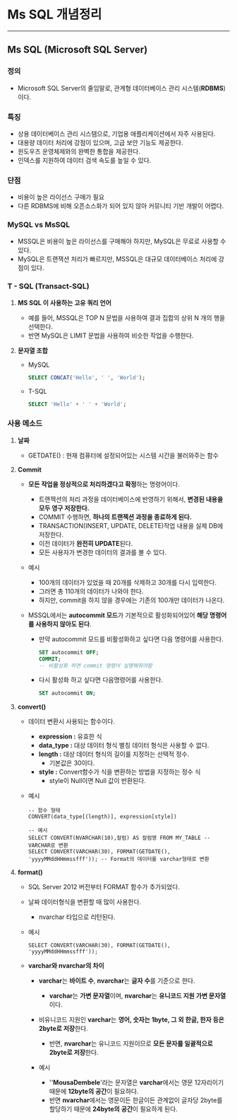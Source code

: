 # Ms SQL 개념정리

---

>

## Ms SQL (Microsoft SQL Server)

### 정의

- Microsoft SQL Server의 줄임말로, 관계형 데이터베이스 관리 시스템(**RDBMS**)이다. 

### 특징

- 상용 데이터베이스 관리 시스템으로, 기업용 애플리케이션에서 자주 사용된다. 
- 대용량 데이터 처리에 강점이 있으며, 고급 보안 기능도 제공한다. 
- 윈도우즈 운영체제와의 완벽한 통합을 제공한다. 
- 인덱스를 지원하여 데이터 검색 속도를 높일 수 있다.

### 단점

- 비용이 높은 라이선스 구매가 필요
- 다른 RDBMS에 비해 오픈소스화가 되어 있지 않아 커뮤니티 기반 개발이 어렵다.

### MySQL vs MsSQL

- MSSQL은 비용이 높은 라이선스를 구매해야 하지만, MySQL은 무료로 사용할 수 있다. 
- MySQL은 트랜잭션 처리가 빠르지만, MSSQL은 대규모 데이터베이스 처리에 강점이 있다. 

### T - SQL   (Transact-SQL)

1. **MS SQL 이 사용하는 고유 쿼리 언어** 

   - 예를 들어, MSSQL은 TOP N 문법을 사용하여 결과 집합의 상위 N 개의 행을 선택한다.
   - 반면 MySQL은 LIMIT 문법을 사용하여 비슷한 작업을 수행한다. 

2. **문자열 조합** 

   - MySQL

     ```SQL
     SELECT CONCAT('Hello', ' ', 'World');
     ```

   - T-SQL

     ```SQL
     SELECT 'Hello' + ' ' + 'World';
     ```

### 사용 메소드 

1. **날짜** 

   - GETDATE() : 현재 컴퓨터에 설정되어있는 시스템 시간을 불러와주는 함수

2. **Commit** 

   - **모든 작업을 정상적으로 처리하겠다고 확정**하는 명령어이다.

     - 트랜젝션의 처리 과정을 데이터베이스에 반영하기 위해서, **변경된 내용을 모두 영구 저장한다.**
     - COMMIT 수행하면, **하나의 트랜젝션 과정을 종료하게 된다.**
     - TRANSACTION(INSERT, UPDATE, DELETE)작업 내용을 실제 DB에 저장한다.
     - 이전 데이터가 **완전히 UPDATE**된다.
     - 모든 사용자가 변경한 데이터의 결과를 볼 수 있다.

   - 예시 

     - 100개의 데이터가 있었을 때 20개를 삭제하고 30개를 다시 입력한다.
     - 그러면 총 110개의 데이터가 나와야 한다.
     - 하지만, commit을 하지 않을 경우에는 기존의 100개만 데이터가 나온다.

   - MSSQL에서는 **autocommit 모드**가 기본적으로 활성화되어있어 **해당 명령어를 사용하지 않아도 된다**. 

     - 만약 autocommit 모드를 비활성화하고 싶다면 다음 명령어를 사용한다. 

       ```sql
       SET autocommit OFF;
       COMMIT; 
       -- 비활성화 하면 commit 명령어 실행해줘야함 
       ```

     - 다시 활성화 하고 싶다면 다음명령어를 사용한다. 

       ```sql
       SET autocommit ON;
       ```

3. **convert()**

   - 데이터 변환시 사용되는 함수이다. 

     - **expression :** 유효한 식
     - **data_type :** 대상 데이터 형식 별칭 데이터 형식은 사용할 수 없다. 
     - **length :** 대상 데이터 형식의 길이를 지정하는 선택적 정수. 
       - 기본값은 30이다.
     - **style :** Convert함수가 식을 변환하는 방법을 지정하는 정수 식
       - style이 Null이면 Null 값이 반환된다.

   - 예시 

     ```mssql
     -- 함수 형태 
     CONVERT(data_type[(length)], expression[style])
     
     -- 예시 
     SELECT CONVERT(NVARCHAR(10),칼럼) AS 칼럼명 FROM MY_TABLE --VARCHAR로 변환
     SELECT CONVERT(VARCHAR(30), FORMAT(GETDATE(), 'yyyyMMddHHmmssfff')); -- Format의 데이터를 varchar형태로 변환 
     ```

4. **format()** 

   - SQL Server 2012 버전부터 FORMAT 함수가 추가되었다. 

   - 날짜 데이터형식을 변환할 때 많이 사용한다. 

     - nvarchar 타입으로 리턴된다. 

   - 예시 

     ```mssql
     SELECT CONVERT(VARCHAR(30), FORMAT(GETDATE(), 'yyyyMMddHHmmssfff'));
     ```

   - **varchar와 nvarchar의 차이**

     - **varchar**는 **바이트 수**, **nvarchar**는 **글자 수**를 기준으로 한다. 
       - **varchar**는 **가변 문자열**이며, **nvarchar**는 **유니코드 지원 가변 문자열**이다. 

     - 비유니코드 지원인 **varchar**는 **영어, 숫자는 1byte, 그 외 한글, 한자 등은 2byte로 저장**한다. 
       - 반면, **nvarchar**는 유니코드 지원이므로 **모든 문자를 일괄적으로 2byte로 저장**한다. 

     - 예시
       - ''**MousaDembele**'라는 문자열은 **varchar**에서는 영문 12자리이기 때문에 **12byte의 공간**이 필요하다. 
       - 반면 **nvarchar**에서는 영문이든 한글이든 관계없이 글자당 2byte를 할당하기 때문에 **24byte의 공간**이 필요하게 된다. 

